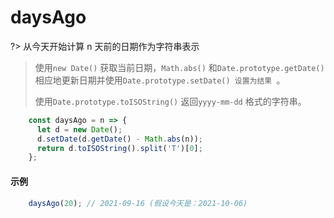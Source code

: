 # daysAgo

?> 从今天开始计算 n 天前的日期作为字符串表示

> 使用`new Date()` 获取当前日期，`Math.abs()` 和`Date.prototype.getDate()` 相应地更新日期并使用`Date.prototype.setDate() 设置为结果 `。
>
> 使用`Date.prototype.toISOString()` 返回`yyyy-mm-dd` 格式的字符串。

```js
	const daysAgo = n => {
	  let d = new Date();
	  d.setDate(d.getDate() - Math.abs(n));
	  return d.toISOString().split('T')[0];
	};
```

#### 示例

```js
	daysAgo(20); // 2021-09-16 (假设今天是：2021-10-06)
```
